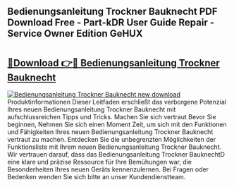 ## Bedienungsanleitung Trockner Bauknecht PDF Download Free - Part-kDR User Guide Repair - Service Owner Edition GeHUX

# <h2><a href="http://df5jg8b.blite.top/?on=Bedienungsanleitung+Trockner+Bauknecht">🔗Download 👉🔴 Bedienungsanleitung Trockner Bauknecht</a></h2>

[![Bedienungsanleitung Trockner Bauknecht new download](https://i.imgur.com/lujVjoI.png)](http://df5jg8b.blite.top/?on=Bedienungsanleitung+Trockner+Bauknecht)
Produktinformationen Dieser Leitfaden erschließt das verborgene Potenzial Ihres neuen Bedienungsanleitung Trockner Bauknecht mit aufschlussreichen Tipps und Tricks. Machen Sie sich vertraut Bevor Sie beginnen, Nehmen Sie sich einen Moment Zeit, um sich mit den Funktionen und Fähigkeiten Ihres neuen Bedienungsanleitung Trockner Bauknecht vertraut zu machen. Entdecken Sie die unbegrenzten Möglichkeiten der Funktionsliste mit Ihrem neuen Bedienungsanleitung Trockner Bauknecht. Wir vertrauen darauf, dass das Bedienungsanleitung Trockner BauknechtD eine klare und präzise Ressource für Ihre Bemühungen war, die Besonderheiten Ihres neuen Geräts kennenzulernen. Bei Fragen oder Bedenken wenden Sie sich bitte an unser Kundendienstteam.
